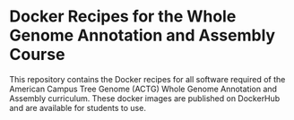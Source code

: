 # Docker Recipes for the Whole Genome Annotation and Assembly Course

This repository contains the Docker recipes for all software required of the American Campus Tree Genome (ACTG) Whole Genome Annotation and Assembly curriculum.   These docker images are published on DockerHub and are available for students to use.
